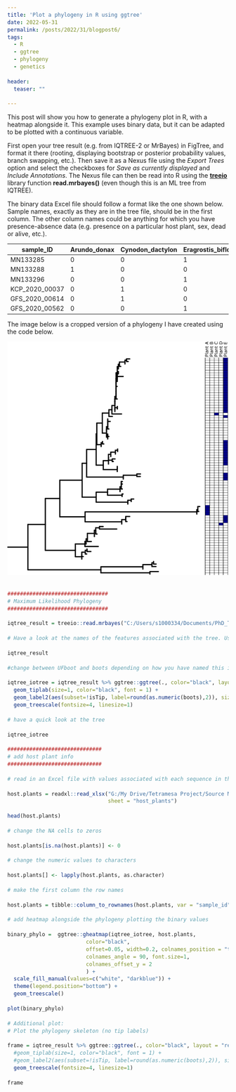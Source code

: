 ```yaml
---
title: 'Plot a phylogeny in R using ggtree'
date: 2022-05-31
permalink: /posts/2022/31/blogpost6/
tags:
  - R
  - ggtree
  - phylogeny
  - genetics
  
header:
  teaser: ""
  
---
```


This post will show you how to generate a phylogeny plot in R, with a heatmap alongside it. This example uses binary data, but it can be adapted to be plotted with
a continuous variable.

First open your tree result (e.g. from IQTREE-2 or MrBayes) in FigTree, and format it there (rooting, displaying bootstrap or posterior probability values, branch swapping, etc.).
Then save it as a Nexus file using the *Export Trees* option and select the checkboxes for *Save as currently displayed* and *Include Annotations*.
The Nexus file can then be read into R using the [**treeio**](https://guangchuangyu.github.io/ggtree-book/chapter-ggtree.html) library function **read.mrbayes()** (even though this is an ML tree from IQTREE).

The binary data Excel file should follow a format like the one shown below. Sample names, exactly as they are in the tree file, should be in the first column.
The other column names could be anything for which you have presence-absence data (e.g. presence on a particular host plant, sex, dead or alive, etc.).

|sample_ID | Arundo_donax | Cynodon_dactylon | Eragrostis_biflora | Eragrostis_capensis | 
|--------|-----------|----------|---------|---------|
| MN133285       |   0    |    0    |  1 |  1 |          
| MN133288    |   1    |    0    |  0 |  0 |     
| MN133296 |   0    |    0    |  1 |  0 |    
| KCP_2020_00037         |   0    |    1    |  0 |  0 | 
| GFS_2020_00614         |   0    |    1    |  0 |  0 |
| GFS_2020_00562         |   0    |    0    |  1 |  1 |

The image below is a cropped version of a phylogeny I have created using the code below.

![](/images/ggtree_blog.png)

```r

################################
# Maximum Likelihood Phylogeny
################################

iqtree_result = treeio::read.mrbayes("C:/Users/s1000334/Documents/PhD_Tetramesa/Raw Sequences/Tetramesa/ALIGNED_READY/Tetramesa/Concatenated/Bruchophagus_removed/Singletons_removed/ML_concat_tree_R.nex")

# Have a look at the names of the features associated with the tree. Use the name given for the support values in the next bit of code (e.g boots, UFboot, bootstrap, in the case of an ML tree, or prob if it's a Bayesian tree)

iqtree_result 

#change between UFboot and boots depending on how you have named this in FigTree

iqtree_iotree = iqtree_result %>% ggtree::ggtree(., color="black", layout = "rectangular", lwd=0.5) + 
  geom_tiplab(size=1, color="black", font = 1) +
  geom_label2(aes(subset=!isTip, label=round(as.numeric(boots),2)), size=3, color="black", alpha=0, label.size = 0, nudge_x = -0.001) +  # add node numbers  +
  geom_treescale(fontsize=4, linesize=1)

# have a quick look at the tree

iqtree_iotree 

##############################
# add host plant info
##############################

# read in an Excel file with values associated with each sequence in the phylogeny (e.g. presence-absence data)

host.plants = readxl::read_xlsx("G:/My Drive/Tetramesa Project/Source Modifiers/source_modifiers_updated_10_06_2021.xlsx", 
                                sheet = "host_plants")
                                
head(host.plants)

# change the NA cells to zeros

host.plants[is.na(host.plants)] <- 0

# change the numeric values to characters

host.plants[] <- lapply(host.plants, as.character)

# make the first column the row names

host.plants = tibble::column_to_rownames(host.plants, var = "sample_id")

# add heatmap alongside the phylogeny plotting the binary values

binary_phylo =  ggtree::gheatmap(iqtree_iotree, host.plants, 
                         color="black",
                         offset=0.05, width=0.2, colnames_position = "top", 
                         colnames_angle = 90, font.size=1,  
                         colnames_offset_y = 2
                         ) + 
  scale_fill_manual(values=c("white", "darkblue")) +
  theme(legend.position="bottom") +
  geom_treescale() 

plot(binary_phylo)

# Additional plot:
# Plot the phylogeny skeleton (no tip labels)

frame = iqtree_result %>% ggtree::ggtree(., color="black", layout = "rectangular", lwd=0.5) + 
  #geom_tiplab(size=1, color="black", font = 1) +
  #geom_label2(aes(subset=!isTip, label=round(as.numeric(boots),2)), size=3, color="black", alpha=0, label.size = 0, nudge_x = -0.001) +  # add node numbers  +
  geom_treescale(fontsize=4, linesize=1)

frame

```
